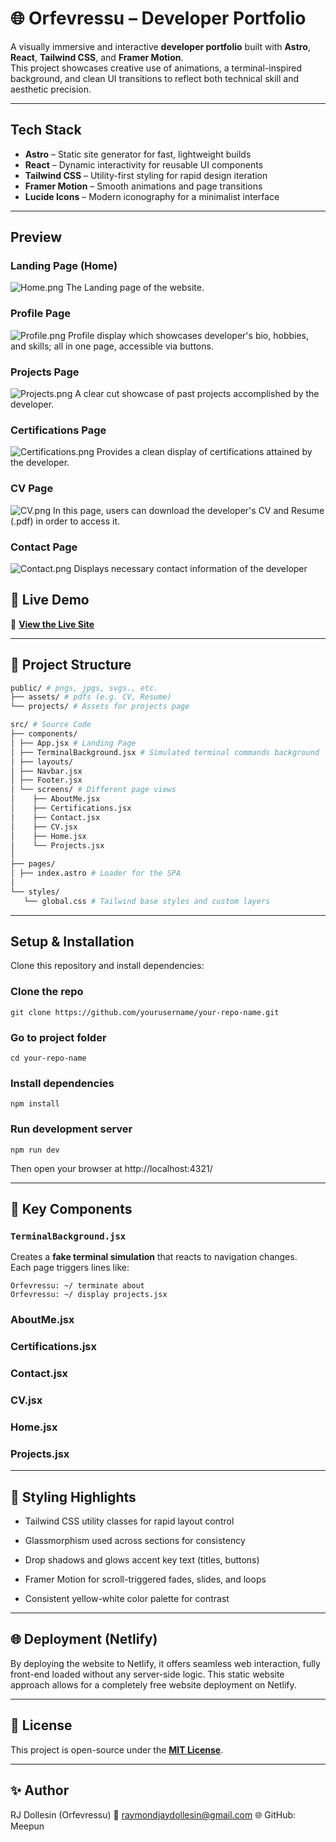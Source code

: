 # 🌐 Orfevressu – Developer Portfolio

A visually immersive and interactive **developer portfolio** built with **Astro**, **React**, **Tailwind CSS**, and **Framer Motion**.  
This project showcases creative use of animations, a terminal-inspired background, and clean UI transitions to reflect both technical skill and aesthetic precision.

---

## Tech Stack

- **Astro** – Static site generator for fast, lightweight builds  
- **React** – Dynamic interactivity for reusable UI components  
- **Tailwind CSS** – Utility-first styling for rapid design iteration  
- **Framer Motion** – Smooth animations and page transitions  
- **Lucide Icons** – Modern iconography for a minimalist interface  

---

## Preview

### Landing Page (Home)
![Home.png](/public/screenshots/home.png)
The Landing page of the website.

### Profile Page
![Profile.png](/public/screenshots/profile.png)
Profile display which showcases developer's bio, hobbies, and skills; all in one page, accessible via buttons.

### Projects Page
![Projects.png](/public/screenshots/projects.png)
A clear cut showcase of past projects accomplished by the developer.

### Certifications Page
![Certifications.png](/public/screenshots/certifications.png)
Provides a clean display of certifications attained by the developer.

### CV Page
![CV.png](/public/screenshots/cv.png)
In this page, users can download the developer's CV and Resume (.pdf) in order to access it.

### Contact Page
![Contact.png](/public/screenshots/contact.png)
Displays necessary contact information of the developer

## 🚀 Live Demo
🔗 **[View the Live Site](https://orfevredev.netlify.app)**

---

## 📁 Project Structure
```bash
public/ # pngs, jpgs, svgs., etc.
├── assets/ # pdfs (e.g. CV, Resume)
└── projects/ # Assets for projects page

src/ # Source Code
├── components/
│ ├── App.jsx # Landing Page
│ ├── TerminalBackground.jsx # Simulated terminal commands background
│ ├── layouts/
│ ├── Navbar.jsx
│ ├── Footer.jsx 
│ └── screens/ # Different page views
│    ├── AboutMe.jsx
│    ├── Certifications.jsx
│    ├── Contact.jsx
│    ├── CV.jsx
│    ├── Home.jsx
│    └── Projects.jsx
│
├── pages/
│ ├── index.astro # Loader for the SPA
│
└── styles/ 
   └── global.css # Tailwind base styles and custom layers
```

---

## Setup & Installation

Clone this repository and install dependencies:

### Clone the repo
```
git clone https://github.com/yourusername/your-repo-name.git
```

### Go to project folder
```
cd your-repo-name
```

### Install dependencies
```
npm install
```

### Run development server
```
npm run dev
```

Then open your browser at http://localhost:4321/

---

## 🧩 Key Components

### `TerminalBackground.jsx`
Creates a **fake terminal simulation** that reacts to navigation changes.  
Each page triggers lines like:
```
Orfevressu: ~/ terminate about
Orfevressu: ~/ display projects.jsx
```

### AboutMe.jsx

### Certifications.jsx

### Contact.jsx

### CV.jsx

### Home.jsx

### Projects.jsx

---

## 🎨 Styling Highlights

- Tailwind CSS utility classes for rapid layout control

- Glassmorphism used across sections for consistency

- Drop shadows and glows accent key text (titles, buttons)

- Framer Motion for scroll-triggered fades, slides, and loops

- Consistent yellow-white color palette for contrast

---

## 🌐 Deployment (Netlify)
By deploying the website to Netlify, it offers seamless web interaction, fully front-end loaded without any server-side logic. This static website approach allows for a completely free website deployment on Netlify. 

---

## 🧾 License
This project is open-source under the **[MIT License](https://github.com/Meepun/dev-portfolio?tab=MIT-1-ov-file#readme)**.

---

## ✨ Author
RJ Dollesin (Orfevressu)
📧 raymondjaydollesin@gmail.com
🌐 GitHub: Meepun